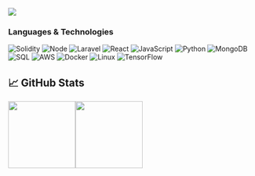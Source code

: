 [![](https://www.jmmnews.com/wp-content/uploads/2015/11/lightpoint-network-banner-1140x410.jpg)]()<!-- If you want the template for my gif, email me! -->

### Languages & Technologies

![Solidity](https://img.shields.io/badge/-Solidity-000?&logo=Solidity)
![Node](https://img.shields.io/badge/-Node-000?&logo=Node.Js)
![Laravel](https://img.shields.io/badge/-Laravel-000?&logo=LARAVEL)
![React](https://img.shields.io/badge/-React-000?&logo=React)
![JavaScript](https://img.shields.io/badge/-JavaScript-000?&logo=JavaScript)
![Python](https://img.shields.io/badge/-Python-000?&logo=Python)
![MongoDB](https://img.shields.io/badge/-SQL-000?&logo=MySQL)
![SQL](https://img.shields.io/badge/-MongoDB-000?&logo=MongoDB)
![AWS](https://img.shields.io/badge/-AWS-000?&logo=Amazon-AWS&logoColor=F90)
![Docker](https://img.shields.io/badge/-Docker-000?&logo=Docker)
![Linux](https://img.shields.io/badge/-Linux-000?&logo=Linux)
![TensorFlow](https://img.shields.io/badge/-TensorFlow-000?&logo=TensorFlow)



## &#x1f4c8; GitHub Stats

<a href="#"><img height="137px" src="https://github-readme-stats.vercel.app/api?username=rodrigogk87&hide_title=true&hide_border=true&show_icons=true&include_all_commits=true&count_private=true&line_height=21&text_color=000&icon_color=000&bg_color=0,ea6161,ffc64d,fffc4d,52fa5a&theme=graywhite" /><!-- wi*quL3fcV --><img height="137px" src="https://github-readme-stats.vercel.app/api/top-langs/?username=rodrigogk87&hide=html&hide_title=true&hide_border=true&count_private=false&layout=compact&langs_count=6,Redventures-Movie-Quotes&text_color=000&icon_color=fff&bg_color=0,52fa5a,4dfcff,c64dff&theme=graywhite" /></a>

